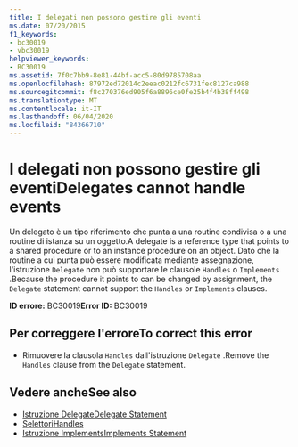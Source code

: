 ```yaml
---
title: I delegati non possono gestire gli eventi
ms.date: 07/20/2015
f1_keywords:
- bc30019
- vbc30019
helpviewer_keywords:
- BC30019
ms.assetid: 7f0c7bb9-8e81-44bf-acc5-80d9785708aa
ms.openlocfilehash: 87972ed72014c2eeac0212fc6731fec8127ca988
ms.sourcegitcommit: f8c270376ed905f6a8896ce0fe25b4f4b38ff498
ms.translationtype: MT
ms.contentlocale: it-IT
ms.lasthandoff: 06/04/2020
ms.locfileid: "84366710"
---
```

# <a name="delegates-cannot-handle-events"></a><span data-ttu-id="81b6c-102">I delegati non possono gestire gli eventi</span><span class="sxs-lookup"><span data-stu-id="81b6c-102">Delegates cannot handle events</span></span>
<span data-ttu-id="81b6c-103">Un delegato è un tipo riferimento che punta a una routine condivisa o a una routine di istanza su un oggetto.</span><span class="sxs-lookup"><span data-stu-id="81b6c-103">A delegate is a reference type that points to a shared procedure or to an instance procedure on an object.</span></span> <span data-ttu-id="81b6c-104">Dato che la routine a cui punta può essere modificata mediante assegnazione, l'istruzione `Delegate` non può supportare le clausole `Handles` o `Implements` .</span><span class="sxs-lookup"><span data-stu-id="81b6c-104">Because the procedure it points to can be changed by assignment, the `Delegate` statement cannot support the `Handles` or `Implements` clauses.</span></span>  
  
 <span data-ttu-id="81b6c-105">**ID errore:** BC30019</span><span class="sxs-lookup"><span data-stu-id="81b6c-105">**Error ID:** BC30019</span></span>  
  
## <a name="to-correct-this-error"></a><span data-ttu-id="81b6c-106">Per correggere l'errore</span><span class="sxs-lookup"><span data-stu-id="81b6c-106">To correct this error</span></span>  
  
- <span data-ttu-id="81b6c-107">Rimuovere la clausola `Handles` dall'istruzione `Delegate` .</span><span class="sxs-lookup"><span data-stu-id="81b6c-107">Remove the `Handles` clause from the `Delegate` statement.</span></span>  
  
## <a name="see-also"></a><span data-ttu-id="81b6c-108">Vedere anche</span><span class="sxs-lookup"><span data-stu-id="81b6c-108">See also</span></span>

- [<span data-ttu-id="81b6c-109">Istruzione Delegate</span><span class="sxs-lookup"><span data-stu-id="81b6c-109">Delegate Statement</span></span>](../language-reference/statements/delegate-statement.md)
- [<span data-ttu-id="81b6c-110">Selettori</span><span class="sxs-lookup"><span data-stu-id="81b6c-110">Handles</span></span>](../language-reference/statements/handles-clause.md)
- [<span data-ttu-id="81b6c-111">Istruzione Implements</span><span class="sxs-lookup"><span data-stu-id="81b6c-111">Implements Statement</span></span>](../language-reference/statements/implements-statement.md)
